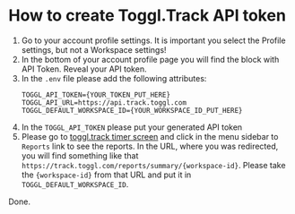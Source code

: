 # How to create Toggl.Track API token

1. Go to your account profile settings. It is important you select the Profile settings, but not a Workspace settings!
2. In the bottom of your account profile page you will find the block with API Token. Reveal your API token.
3. In the `.env` file please add the following attributes: 
    ``` 
    TOGGL_API_TOKEN={YOUR_TOKEN_PUT_HERE}
    TOGGL_API_URL=https://api.track.toggl.com
    TOGGL_DEFAULT_WORKSPACE_ID={YOUR_WORKSPACE_ID_PUT_HERE}
    ```
4. In the `TOGGL_API_TOKEN` please put your generated API token
5. Please go to [toggl.track timer screen](https://track.toggl.com) and click in the menu sidebar to `Reports` link to see the reports. In the URL, where you was redirected, you will find something like that `https://track.toggl.com/reports/summary/{workspace-id}`. Please take the `{workspace-id}` from that URL and put it in `TOGGL_DEFAULT_WORKSPACE_ID`.

Done.